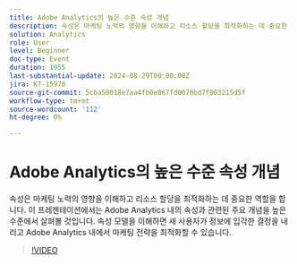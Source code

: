 ```yaml
---
title: Adobe Analytics의 높은 수준 속성 개념
description: 속성은 마케팅 노력의 영향을 이해하고 리소스 할당을 최적화하는 데 중요한 역할을 합니다. 이 프레젠테이션에서는 Adobe Analytics 내의 속성과 관련된 주요 개념을 높은 수준에서 살펴볼 것입니다. 속성 모델을 이해하면 새 사용자가 정보에 입각한 결정을 내리고 Adobe Analytics 내에서 마케팅 전략을 최적화할 수 있습니다.
solution: Analytics
role: User
level: Beginner
doc-type: Event
duration: 1955
last-substantial-update: 2024-08-29T00:00:00Z
jira: KT-15970
source-git-commit: 5cba50018e7aa4fb0e867fd0070bd7f003215d5f
workflow-type: tm+mt
source-wordcount: '112'
ht-degree: 0%

---
```



# Adobe Analytics의 높은 수준 속성 개념

속성은 마케팅 노력의 영향을 이해하고 리소스 할당을 최적화하는 데 중요한 역할을 합니다. 이 프레젠테이션에서는 Adobe Analytics 내의 속성과 관련된 주요 개념을 높은 수준에서 살펴볼 것입니다. 속성 모델을 이해하면 새 사용자가 정보에 입각한 결정을 내리고 Adobe Analytics 내에서 마케팅 전략을 최적화할 수 있습니다.

>[!VIDEO](https://video.tv.adobe.com/v/3432742/?learn=on)
